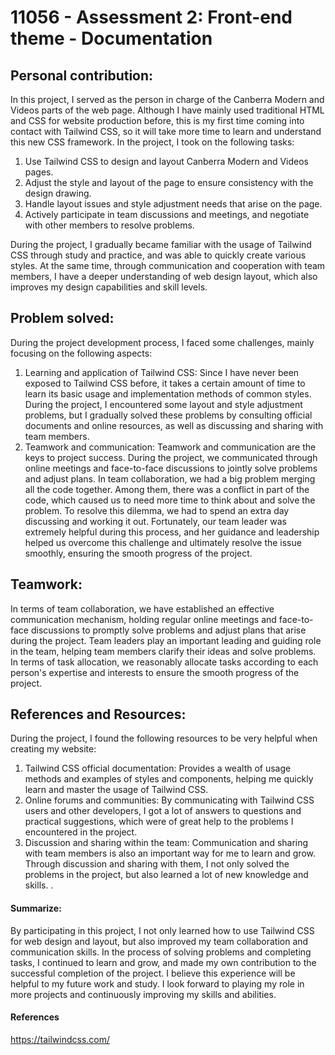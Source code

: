 # 11056 - Assessment 2: Front-end theme - Documentation



## Personal contribution:
In this project, I served as the person in charge of the Canberra Modern and Videos parts of the web page. Although I have mainly used traditional HTML and CSS for website production before, this is my first time coming into contact with Tailwind CSS, so it will take more time to learn and understand this new CSS framework. In the project, I took on the following tasks:
1. Use Tailwind CSS to design and layout Canberra Modern and Videos pages.
2. Adjust the style and layout of the page to ensure consistency with the design drawing.
3. Handle layout issues and style adjustment needs that arise on the page.
4. Actively participate in team discussions and meetings, and negotiate with other members to resolve problems.

During the project, I gradually became familiar with the usage of Tailwind CSS through study and practice, and was able to quickly create various styles. At the same time, through communication and cooperation with team members, I have a deeper understanding of web design layout, which also improves my design capabilities and skill levels.


## Problem solved:
During the project development process, I faced some challenges, mainly focusing on the following aspects:
1. Learning and application of Tailwind CSS: Since I have never been exposed to Tailwind CSS before, it takes a certain amount of time to learn its basic usage and implementation methods of common styles. During the project, I encountered some layout and style adjustment problems, but I gradually solved these problems by consulting official documents and online resources, as well as discussing and sharing with team members.
2. Teamwork and communication: Teamwork and communication are the keys to project success. During the project, we communicated through online meetings and face-to-face discussions to jointly solve problems and adjust plans. In team collaboration, we had a big problem merging all the code together. Among them, there was a conflict in part of the code, which caused us to need more time to think about and solve the problem. To resolve this dilemma, we had to spend an extra day discussing and working it out. Fortunately, our team leader was extremely helpful during this process, and her guidance and leadership helped us overcome this challenge and ultimately resolve the issue smoothly, ensuring the smooth progress of the project.

## Teamwork:
In terms of team collaboration, we have established an effective communication mechanism, holding regular online meetings and face-to-face discussions to promptly solve problems and adjust plans that arise during the project. Team leaders play an important leading and guiding role in the team, helping team members clarify their ideas and solve problems. In terms of task allocation, we reasonably allocate tasks according to each person's expertise and interests to ensure the smooth progress of the project.

## References and Resources:
During the project, I found the following resources to be very helpful when creating my website:
1. Tailwind CSS official documentation: Provides a wealth of usage methods and examples of styles and components, helping me quickly learn and master the usage of Tailwind CSS.
2. Online forums and communities: By communicating with Tailwind CSS users and other developers, I got a lot of answers to questions and practical suggestions, which were of great help to the problems I encountered in the project.
3. Discussion and sharing within the team: Communication and sharing with team members is also an important way for me to learn and grow. Through discussion and sharing with them, I not only solved the problems in the project, but also learned a lot of new knowledge and skills. .


#### Summarize:
By participating in this project, I not only learned how to use Tailwind CSS for web design and layout, but also improved my team collaboration and communication skills. In the process of solving problems and completing tasks, I continued to learn and grow, and made my own contribution to the successful completion of the project. I believe this experience will be helpful to my future work and study. I look forward to playing my role in more projects and continuously improving my skills and abilities.



#### References
https://tailwindcss.com/

